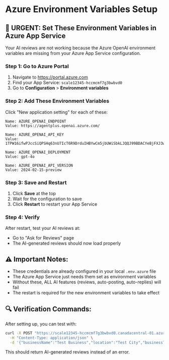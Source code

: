 # Azure Environment Variables Setup

## 🎯 URGENT: Set These Environment Variables in Azure App Service

Your AI reviews are not working because the Azure OpenAI environment variables are missing from your Azure App Service configuration.

### Step 1: Go to Azure Portal
1. Navigate to https://portal.azure.com
2. Find your App Service: `scale12345-hccmcmf7g3bwbvd0`
3. Go to **Configuration** > **Environment variables**

### Step 2: Add These Environment Variables

Click "New application setting" for each of these:

```
Name: AZURE_OPENAI_ENDPOINT
Value: https://agentplus.openai.azure.com/
```

```
Name: AZURE_OPENAI_API_KEY  
Value: 1TPW16ifwPJccSiQPSHq63nU7IcT6R9DrduIHBYwCm5jbUWiSbkLJQQJ99BDACYeBjFXJ3w3AAABACOG3Yia
```

```
Name: AZURE_OPENAI_DEPLOYMENT
Value: gpt-4o
```

```
Name: AZURE_OPENAI_API_VERSION
Value: 2024-02-15-preview
```

### Step 3: Save and Restart
1. Click **Save** at the top
2. Wait for the configuration to save
3. Click **Restart** to restart your App Service

### Step 4: Verify
After restart, test your AI reviews at:
- Go to "Ask for Reviews" page
- The AI-generated reviews should now load properly

## ⚠️ Important Notes:
- These credentials are already configured in your local `.env.azure` file
- The Azure App Service just needs them set as environment variables
- Without these, ALL AI features (reviews, auto-posting, auto-replies) will fail
- The restart is required for the new environment variables to take effect

## 🔍 Verification Commands:
After setting up, you can test with:
```bash
curl -X POST "https://scale12345-hccmcmf7g3bwbvd0.canadacentral-01.azurewebsites.net/api/ai-reviews/generate" \
  -H "Content-Type: application/json" \
  -d '{"businessName":"Test Business","location":"Test City","businessType":"restaurant"}'
```

This should return AI-generated reviews instead of an error.